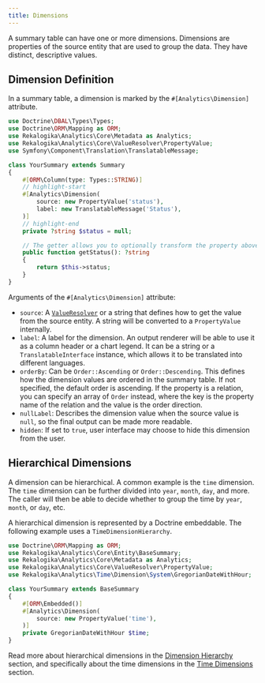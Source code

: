 ```yaml
---
title: Dimensions
---
```


A summary table can have one or more dimensions. Dimensions are properties of
the source entity that are used to group the data. They have distinct,
descriptive values.

## Dimension Definition

In a summary table, a dimension is marked by the `#[Analytics\Dimension]`
attribute.

```php
use Doctrine\DBAL\Types\Types;
use Doctrine\ORM\Mapping as ORM;
use Rekalogika\Analytics\Core\Metadata as Analytics;
use Rekalogika\Analytics\Core\ValueResolver\PropertyValue;
use Symfony\Component\Translation\TranslatableMessage;

class YourSummary extends Summary
{
    #[ORM\Column(type: Types::STRING)]
    // highlight-start
    #[Analytics\Dimension(
        source: new PropertyValue('status'),
        label: new TranslatableMessage('Status'),
    )]
    // highlight-end
    private ?string $status = null;

    // The getter allows you to optionally transform the property above if needed
    public function getStatus(): ?string
    {
        return $this->status;
    }
}
```

Arguments of the `#[Analytics\Dimension]` attribute:

* `source`: A [`ValueResolver`](../value-resolver) or a string that defines how
  to get the value from the source entity. A string will be converted to a
  `PropertyValue` internally.
* `label`: A label for the dimension. An output renderer will be able to use it
  as a column header or a chart legend. It can be a string or a
  `TranslatableInterface` instance, which allows it to be translated into
  different languages.
* `orderBy`: Can be `Order::Ascending` or `Order::Descending`. This
  defines how the dimension values are ordered in the summary table. If not
  specified, the default order is ascending. If the property is a relation, you
  can specify an array of `Order` instead, where the key is the property
  name of the relation and the value is the order direction.
* `nullLabel`: Describes the dimension value when the source value is `null`, so
  the final output can be made more readable.
* `hidden`: If set to `true`, user interface may choose to hide this dimension
  from the user.
  
## Hierarchical Dimensions

A dimension can be hierarchical. A common example is the `time` dimension. The
`time` dimension can be further divided into `year`, `month`, `day`, and more.
The caller will then be able to decide whether to group the time by `year`,
`month`, or `day`, etc.

A hierarchical dimension is represented by a Doctrine embeddable. The following
example uses a `TimeDimensionHierarchy`.

```php
use Doctrine\ORM\Mapping as ORM;
use Rekalogika\Analytics\Core\Entity\BaseSummary;
use Rekalogika\Analytics\Core\Metadata as Analytics;
use Rekalogika\Analytics\Core\ValueResolver\PropertyValue;
use Rekalogika\Analytics\Time\Dimension\System\GregorianDateWithHour;

class YourSummary extends BaseSummary
{
    #[ORM\Embedded()]
    #[Analytics\Dimension(
        source: new PropertyValue('time'),
    )]
    private GregorianDateWithHour $time;
}
```

Read more about hierarchical dimensions in the [Dimension
Hierarchy](../dimension-hierarchy) section, and specifically about the time
dimensions in the [Time Dimensions](../time-dimension) section.